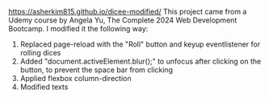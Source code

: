 https://asherkim815.github.io/dicee-modified/
This project came from a Udemy course by Angela Yu, The Complete 2024 Web Development Bootcamp. I modified it the following way:

1. Replaced page-reload with the "Roll" button and keyup eventlistener for rolling dices
2. Added "document.activeElement.blur();" to unfocus after clicking on the button, to prevent the space bar from clicking
3. Applied flexbox column-direction
4. Modified texts
